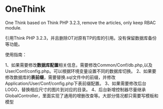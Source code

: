 # OneThink
One Think based on Think PHP 3.2.3, remove the articles, only keep RBAC module.

引用Think PHP 3.2.3，并且删除OT对原有TP的库的引用。没有保留数据库备份等功能。

使用指南：

1、如果需要修改**数据库配置**相关信息，需要修改Common/Conf/db.php,以及User/Conf/config.php。可以根据环境变量设置不同的数据库切换。
2、如果要修改数据库的**表前缀**，需要替换.sql文件中的前缀，并修改Application/User/Conf/config.php下表前缀配置。
3、如果需要修改后台LOGO，替换相应尺寸的图片到对应的目录。
4、后台新增控制器尽量继承GlobalController，里面实现了通用的增删改查等。大部分情况都只需要写模板和模型
